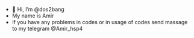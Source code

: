 - 👋 Hi, I’m @dos2bang
- My name is Amir
- If you have any problems in codes or in usage of codes send massage to my telegram @Amir_hsp4

<!---
dos2bang/dos2bang is a ✨ special ✨ repository because its `README.md` (this file) appears on your GitHub profile.
You can click the Preview link to take a look at your changes.
--->
